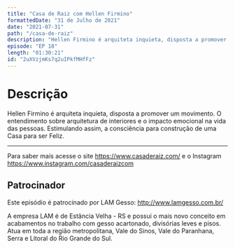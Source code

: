 ```yaml
---
title: "Casa de Raiz com Hellen Firmino"
formattedDate: "31 de Julho de 2021"
date: "2021-07-31"
path: "/casa-de-raiz"
description: "Hellen Firmino é arquiteta inquieta, disposta a promover um movimento. O entendimento sobre arquitetura de interiores e o impacto emocional na vida das pessoas. Estimulando assim, a consciência para construção de uma Casa para ser Feliz."
episode: "EP 18"
length: "01:30:21"
id: "2uXVzjmKs7q2uIPkfMHfFz"
---
```


# Descrição

Hellen Firmino é arquiteta inquieta, disposta a promover um movimento. O entendimento sobre arquitetura de interiores e o impacto emocional na vida das pessoas. Estimulando assim, a consciência para construção de uma Casa para ser Feliz.

---

Para saber mais acesse o site https://www.casaderaiz.com/ e o Instagram https://www.instagram.com/casaderaizcom

## Patrocinador

Este episódio é patrocinado por LAM Gesso: http://www.lamgesso.com.br/

A empresa LAM é de Estância Velha - RS e possui o mais novo conceito em acabamentos no trabalho com gesso acartonado, divisórias leves e pisos. Atua em toda a região metropolitana, Vale do Sinos, Vale do Paranhana, Serra e Litoral do Rio Grande do Sul.
